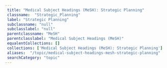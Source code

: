 ```yaml
--- 
 title: "Medical Subject Headings (MeSH): Strategic Planning" 
 classname:  "Strategic_Planning" 
 label: "Strategic Planning" 
 subclassname: "null" 
 subclasslabel: "null" 
 parentclassname: "MeSH" 
 parentclasslabel: "Medical Subject Headings (MeSH)" 
 equalentCollections: [] 
 collections: ['Medical Subject Headings (MeSH): Strategic Planning']
 aliases:  "/topic/medical-subject-headings-mesh-strategic-planning"  
 searchCategory: "topic" 
---
```

